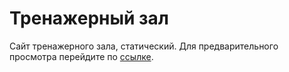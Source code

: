 # Тренажерный зал 

Сайт тренажерного зала, статический.
Для предварительного просмотра перейдите по <a href="https://imarshuba.github.io/red-gym/">ссылке</a>.

